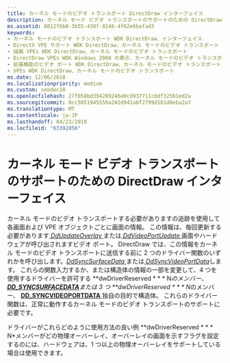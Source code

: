 ```yaml
---
title: カーネル モードのビデオ トランスポート DirectDraw インターフェイス
description: カーネル モード ビデオ トランスポートのサポートのための DirectDraw インターフェイス
ms.assetid: 8012f6b0-3b55-438f-8146-4f62e6bafad3
keywords:
- カーネル モードのビデオ トランスポート WDK DirectDraw、インターフェイス
- DirectX VPE サポート WDK DirectDraw、カーネル モードのビデオ トランスポート
- 描画 VPEs WDK DirectDraw、カーネル モードのビデオ トランスポート
- DirectDraw VPEs WDK Windows 2000 の表示、カーネル モードのビデオ トランスポート
- 拡張機能のビデオ ポート WDK DirectDraw、カーネル モードのビデオ トランスポート
- VPEs WDK DirectDraw、カーネル モードのビデオ トランスポート
ms.date: 12/06/2018
ms.localizationpriority: medium
ms.custom: seodec18
ms.openlocfilehash: 27f058bd394289246e0cd937711cbdf325b1ed2a
ms.sourcegitcommit: 0cc5051945559a242d941a6f2799d161d8eba2a7
ms.translationtype: MT
ms.contentlocale: ja-JP
ms.lasthandoff: 04/23/2019
ms.locfileid: "63392056"
---
```

# <a name="directdraw-interfaces-for-kernel-mode-video-transport-support"></a>カーネル モード ビデオ トランスポートのサポートのための DirectDraw インターフェイス

カーネル モードのビデオ トランスポートする必要がありますの追跡を使用して各画面および VPE オブジェクトごとに画面の情報。 この情報は、毎回更新する必要があります[ *DdUpdateOverlay* ](https://msdn.microsoft.com/library/windows/hardware/ff550369)または[ *DdVideoPortUpdate* ](https://msdn.microsoft.com/library/windows/hardware/ff550450)画面やハードウェアが呼び出されますビデオ ポート。 DirectDraw では、この情報をカーネル モードのビデオ トランスポートに送信する前に 2 つのドライバー関数のいずれかを呼び出します。[*DdSyncSurfaceData* ](https://msdn.microsoft.com/library/windows/hardware/ff550345)または[ *DdSyncVideoPortData*](https://msdn.microsoft.com/library/windows/hardware/ff550350)します。 これらの関数入力するか、または構造体の情報の一部を変更して、4 つを使用するドライバーを許可する **dwDriverReserved * * * N*のメンバー、 [ **DD\_SYNCSURFACEDATA**](https://msdn.microsoft.com/library/windows/hardware/ff551739)または 3 つ **dwDriverReserved * * * N*のメンバー、 [ **DD\_SYNCVIDEOPORTDATA** ](https://msdn.microsoft.com/library/windows/hardware/ff551740)独自の目的で構造体。 これらのドライバー関数は、正常に動作するカーネル モードのビデオ トランスポートのサポートに必要です。

ドライバーがこれらどのように使用方法の良い例 **dwDriverReserved * * * N*メンバーがどの物理オーバーレイ、オーバーレイの画面を示すフラグを設定するのには、ハードウェアは、1 つ以上の物理オーバーレイをサポートしている場合は使用できます。

 

 






